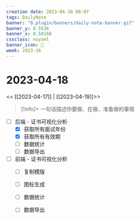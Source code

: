 ```yaml
---
creation date: 2023-04-18 08:07
tags: DailyNote
banner: "0.plugin/banners/daily-note-banner.gif"
banner_y: 0.5536
banner_x: 0.50168
cssclass: noyaml
banner_icon: 💌
week: 2023-16
---
```


# 2023-04-18

<< [[2023-04-17]] | [[2023-04-19]]>>


> [!info]+ 一句话描述你要做、在做、准备做的事情
> 

- [ ] 后端 - 证书可视化分析
	- [x] 获取所有面试年份
	- [x] 获取所有有效期
	- [ ] 数据统计
	- [ ] 数据导出
- [ ] 前端 - 证书可视化分析
	- [ ] 复制模版
	- [ ] 图标生成
	- [ ] 数据统计
	- [ ] 数据导出


